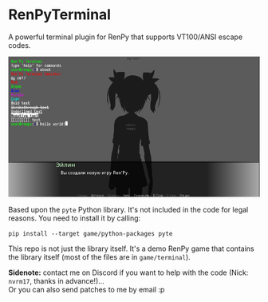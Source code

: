 # RenPyTerminal

A powerful terminal plugin for RenPy that supports VT100/ANSI escape codes. 

![Demo example](demo.png)

Based upon the `pyte` Python library. It's not included in the code for legal reasons. You need to install it by calling:

```
pip install --target game/python-packages pyte
```

This repo is not just the library itself. It's a demo RenPy game that contains the library itself (most of the files are in `game/terminal`).

**Sidenote:** contact me on Discord if you want to help with the code (Nick: `nvrm17`, thanks in advance!)...  
Or you can also send patches to me by email :p
